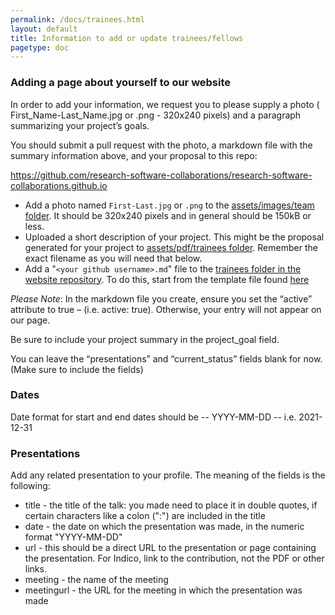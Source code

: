 ```yaml
---
permalink: /docs/trainees.html
layout: default
title: Information to add or update trainees/fellows
pagetype: doc
---
```


### Adding a page about yourself to our website

In order to add your information, we request you to please supply a photo ( First_Name-Last_Name.jpg or .png - 320x240 pixels) and a paragraph summarizing your project’s goals.

You should submit a pull request with the photo, a markdown file with the summary information above, and your proposal to this repo:

<https://github.com/research-software-collaborations/research-software-collaborations.github.io>


* Add a photo named `First-Last.jpg` or `.png` to the [assets/images/team folder](https://github.com/research-software-collaborations/research-software-collaborations.github.io/tree/master/assets/images/team). It should be 320x240 pixels and in general should be 150kB or less.
* Uploaded a short description of your project. This might be the proposal generated for your project to [assets/pdf/trainees folder](https://github.com/research-software-collaborations/research-software-collaborations.github.io/tree/master/assets/pdf/trainees). Remember the exact filename as you will need that below.
* Add a "`<your github username>.md`" file to the [trainees folder in the website repository](https://github.com/research-software-collaborations/research-software-collaborations.github.io/tree/master/pages/trainees). To do this, start from the template file found [here](https://github.com/research-software-collaborations/research-software-collaborations.github.io/blob/master/pages/trainees/template.md.txt)

*Please Note*:  In the markdown file you create, ensure you set the “active” attribute to true – (i.e.  active: true).  Otherwise, your entry will not appear on our page.

Be sure to include your project summary in the project_goal field.

You can leave the “presentations” and “current_status” fields blank for now.  (Make sure to include the fields)

### Dates
Date format for start and end dates should be -- YYYY-MM-DD -- i.e. 2021-12-31

### Presentations

Add any related presentation to your profile. The meaning of the fields is the following:
  * title - the title of the talk: you made need to place it in double quotes, if certain characters like a colon (":") are included in the title
  * date - the date on which the presentation was made, in the numeric format "YYYY-MM-DD"
  * url - this should be a direct URL to the presentation or page containing the presentation. For Indico, link to the contribution, not the PDF or other links.
  * meeting - the name of the meeting
  * meetingurl - the URL for the meeting in which the presentation was made
